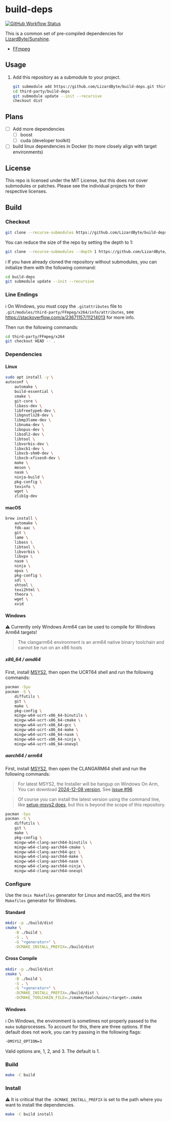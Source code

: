 # build-deps

[![GitHub Workflow Status](https://img.shields.io/github/actions/workflow/status/lizardbyte/build-deps/ci.yml.svg?branch=master&label=build&logo=github&style=for-the-badge)](https://github.com/LizardByte/build-deps/actions/workflows/ci.yml?query=branch%3Amaster)

This is a common set of pre-compiled dependencies for [LizardByte/Sunshine](https://github.com/LizardByte/Sunshine).

- [FFmpeg](https://ffmpeg.org)

## Usage

1. Add this repository as a submodule to your project.

   ```bash
   git submodule add https://github.com/LizardByte/build-deps.git third-party/build-deps
   cd third-party/build-deps
   git submodule update --init --recursive
   checkout dist
   ```

## Plans

- [ ] Add more dependencies
  - [ ] boost
  - [ ] cuda (developer toolkit)
- [ ] build linux dependencies in Docker (to more closely align with target environments)

## License

This repo is licensed under the MIT License, but this does not cover submodules or patches.
Please see the individual projects for their respective licenses.


## Build

### Checkout

```bash
git clone --recurse-submodules https://github.com/LizardByte/build-deps.git
```

You can reduce the size of the repo by setting the depth to 1:

```bash
git clone --recurse-submodules --depth 1 https://github.com/LizardByte/build-deps.git
```

ℹ️ If you have already cloned the repository without submodules, you can initialize them with the following command:

```bash
cd build-deps
git submodule update --init --recursive
```

### Line Endings

ℹ️ On Windows, you must copy the `.gitattributes` file to `.git/modules/third-party/FFmpeg/x264/info/attributes`,
see https://stackoverflow.com/a/23671157/11214013 for more info.

Then run the following commands:
```bash
cd third-party/FFmpeg/x264
git checkout HEAD -- .
```

### Dependencies

#### Linux

```bash
sudo apt install -y \
autoconf \
    automake \
    build-essential \
    cmake \
    git-core \
    libass-dev \
    libfreetype6-dev \
    libgnutls28-dev \
    libmp3lame-dev \
    libnuma-dev \
    libopus-dev \
    libsdl2-dev \
    libtool \
    libvorbis-dev \
    libxcb1-dev \
    libxcb-shm0-dev \
    libxcb-xfixes0-dev \
    make \
    meson \
    nasm \
    ninja-build \
    pkg-config \
    texinfo \
    wget \
    zlib1g-dev
```

#### macOS

```bash
brew install \
    automake \
    fdk-aac \
    git \
    lame \
    libass \
    libtool \
    libvorbis \
    libvpx \
    nasm \
    ninja \
    opus \
    pkg-config \
    sdl \
    shtool \
    texi2html \
    theora \
    wget \
    xvid
```

#### Windows

⚠ Currently only Windows Arm64 can be used to compile for Windows Arm64 targets!

> The clangarm64 environment is an arm64 native binary toolchain and cannot be run on an x86 hosts
 
##### x86_64 / amd64

First, install [MSYS2](https://www.msys2.org/), then open the UCRT64 shell and run the following commands:

```bash
pacman -Syu
pacman -S \
    diffutils \
    git \
    make \
    pkg-config \
    mingw-w64-ucrt-x86_64-binutils \
    mingw-w64-ucrt-x86_64-cmake \
    mingw-w64-ucrt-x86_64-gcc \
    mingw-w64-ucrt-x86_64-make \
    mingw-w64-ucrt-x86_64-nasm \
    mingw-w64-ucrt-x86_64-ninja \
    mingw-w64-ucrt-x86_64-onevpl
```

##### aarch64 / arm64

First, install [MSYS2](https://www.msys2.org/), then open the CLANGARM64 shell and run the following commands:

> For latest MSYS2, the Installer will be hangup on Windows On Arm, You can download [2024-12-08 version](https://github.com/msys2/msys2-installer/releases/tag/2024-12-08), See [issue #96](https://github.com/msys2/msys2-installer/issues/96)

> Of course you can install the latest version using the command line, like [setup-msys2 does](https://github.com/msys2/setup-msys2/blob/main/main.js#L362), but this is beyond the scope of this repository.

```bash
pacman -Syu
pacman -S \
    diffutils \
    git \
    make \
    pkg-config \
    mingw-w64-clang-aarch64-binutils \
    mingw-w64-clang-aarch64-cmake \
    mingw-w64-clang-aarch64-gcc \
    mingw-w64-clang-aarch64-make \
    mingw-w64-clang-aarch64-nasm \
    mingw-w64-clang-aarch64-ninja \
    mingw-w64-clang-aarch64-onevpl
```

### Configure

Use the `Unix Makefiles` generator for Linux and macOS, and the `MSYS Makefiles` generator for Windows.

#### Standard

```bash
mkdir -p ./build/dist
cmake \
    -B ./build \
    -S . \
    -G "<generator>" \
    -DCMAKE_INSTALL_PREFIX=./build/dist
```

#### Cross Compile

```bash
mkdir -p ./build/dist
cmake \
    -B ./build \
    -S . \
    -G "<generator>" \
    -DCMAKE_INSTALL_PREFIX=./build/dist \
    -DCMAKE_TOOLCHAIN_FILE=./cmake/toolchains/<target>.cmake
```

#### Windows

ℹ️ On Windows, the environment is sometimes not properly passed to the `make` subprocesses. To account for this, there
are three options. If the default does not work, you can try passing in the following flags:

```bash
-DMSYS2_OPTION=3
```

Valid options are, 1, 2, and 3. The default is 1.

### Build

```bash
make -C build
```

### Install

⚠️ It is critical that the `-DCMAKE_INSTALL_PREFIX` is set to the path where you want to install the dependencies.

```bash
make -C build install
```
